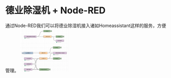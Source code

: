 # 德业除湿机 + Node-RED

通过Node-RED我们可以将德业除湿机接入诸如Homeassistant这样的服务，方便管理。
<img src="https://github.com/kejinlu/deye-nodered/blob/main/assets/deye-nodered.jpg?raw=true" width="30%">


